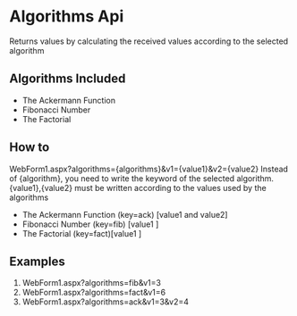 # Algorithms Api
Returns values by calculating the received values according to the selected algorithm

## Algorithms Included
- The Ackermann Function 
- Fibonacci Number
- The Factorial 

## How to 
WebForm1.aspx?algorithms={algorithms}&v1={value1}&v2={value2}
Instead of {algorithm}, you need to write the keyword of the selected algorithm.
{value1},{value2} must be written according to the values used by the algorithms

- The Ackermann Function (key=ack) [value1 and value2]
- Fibonacci Number		(key=fib) [value1 ]
- The Factorial 			(key=fact)[value1 ]

## Examples
1. WebForm1.aspx?algorithms=fib&v1=3
2. WebForm1.aspx?algorithms=fact&v1=6
3. WebForm1.aspx?algorithms=ack&v1=3&v2=4


